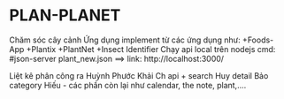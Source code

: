 # PLAN-PLANET
Chăm sóc cây cảnh
Ứng dụng implement từ các ứng dụng như: 
    +Foods-App
		+Plantix
		+PlantNet
		+Insect Identifier
Chạy api local trên nodejs cmd:
     #json-server plant_new.json
		 ==> link: http://localhost:3000/

Liệt kê phân công ra 
 Huỳnh Phước Khải Ch api + search
 Huy detail
 Bảo category
 Hiếu - các phần còn lại như calendar, the note, plant,....
